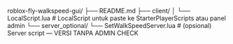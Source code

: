 roblox-fly-walkspeed-gui/
├── README.md
├── client/
│ └── LocalScript.lua # LocalScript untuk paste ke StarterPlayerScripts atau panel admin
└── server_optional/
└── SetWalkSpeedServer.lua # (opsional) Server script — VERSI TANPA ADMIN CHECK
